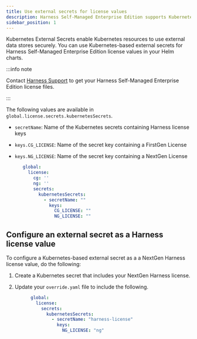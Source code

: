 ```yaml
---
title: Use external secrets for license values
description: Harness Self-Managed Enterprise Edition supports Kubernetes-based external secrets for Harness license values.
sidebar_position: 1
---
```


Kubernetes External Secrets enable Kubernetes resources to use external data stores securely. You can use Kubernetes-based external secrets for Harness Self-Managed Enterprise Edition license values in your Helm charts.

:::info note

Contact [Harness Support](mailto:support@harness.io) to get your Harness Self-Managed Enterprise Edition license files.

:::

The following values are available in `global.license.secrets.kubernetesSecrets`.
   - `secretName`: Name of the Kubernetes secrets containing Harness license keys
   - `keys.CG_LICENSE`: Name of the secret key containing a FirstGen License
   - `keys.NG_LICENSE`: Name of the secret key containing a NextGen License
   
      ```yaml
         global:
           license:
             cg: ''
             ng: ''
             secrets:
               kubernetesSecrets:
                 - secretName: ""
                   keys:
                     CG_LICENSE: ""
                     NG_LICENSE: ""
      ```

## Configure an external secret as a Harness license value

To configure a Kubernetes-based external secret as a a NextGen Harness license value, do the following:

1. Create a Kubernetes secret that includes your NextGen Harness license.

2. Update your `override.yaml` file to include the following.
   
   ```yaml
         global:
           license:
             secrets:
               kubernetesSecrets:
                 - secretName: "harness-license"
                   keys:
                     NG_LICENSE: "ng"
    ```

